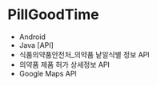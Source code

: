 # PillGoodTime
- Android 
- Java
[API]
- 식품의약품안전처_의약품 낱알식별 정보 API
- 의약품 제품 허가 상세정보 API
- Google Maps API
